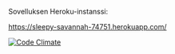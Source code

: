 Sovelluksen Heroku-instanssi:

https://sleepy-savannah-74751.herokuapp.com/

[![Code Climate](https://codeclimate.com/github/eeantila/wadror.png)](https://codeclimate.com/github/eeantila/wadror)